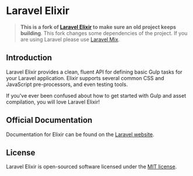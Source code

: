 # Laravel Elixir


> **This is a fork of [Laravel Elixir](https://github.com/laravel/elixir) to make sure an old project keeps building**. This fork changes some dependencies of the project. If you are using Laravel please use [Laravel Mix](https://github.com/JeffreyWay/laravel-mix).


## Introduction

Laravel Elixir provides a clean, fluent API for defining basic Gulp tasks for your Laravel application. Elixir supports several common CSS and JavaScript pre-processors, and even testing tools.

If you've ever been confused about how to get started with Gulp and asset compilation, you will love Laravel Elixir!

## Official Documentation

Documentation for Elixir can be found on the [Laravel website](http://laravel.com/docs/5.3/elixir).

## License

Laravel Elixir is open-sourced software licensed under the [MIT license](http://opensource.org/licenses/MIT).
